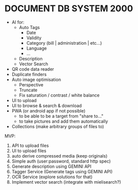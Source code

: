 # DOCUMENT DB SYSTEM 2000

- AI for:
  - Auto Tags
    - Date
    - Validity
    - Category (bill | administration | etc...)
    - Language
    - ...
  - Description
  - Vector Search
- QR code data reader
- Duplicate finders
- Auto image optimisation
  - Perspective
  - Truncate
  - Fix saturation / contrast / white balance
- UI to upload
- UI to browse & search & download
- PWA (or android app if not possible)
  - to be able to be a target from "share to..."
  - to take pictures and add them automatically
- Collections (make arbitrary groups of files to)

MVP:

1. API to upload files
2. UI to upload files
3. auto derive compressed media (keep originals)
4. Simple auth (user:password, standard http spec)
5. Generate description using GEMINI API
6. Tagger Service (Generate tags using GEMINI API)
7. OCR Service (explore solutions for that)
8. Implement vector search (integrate with mielisearch?)
